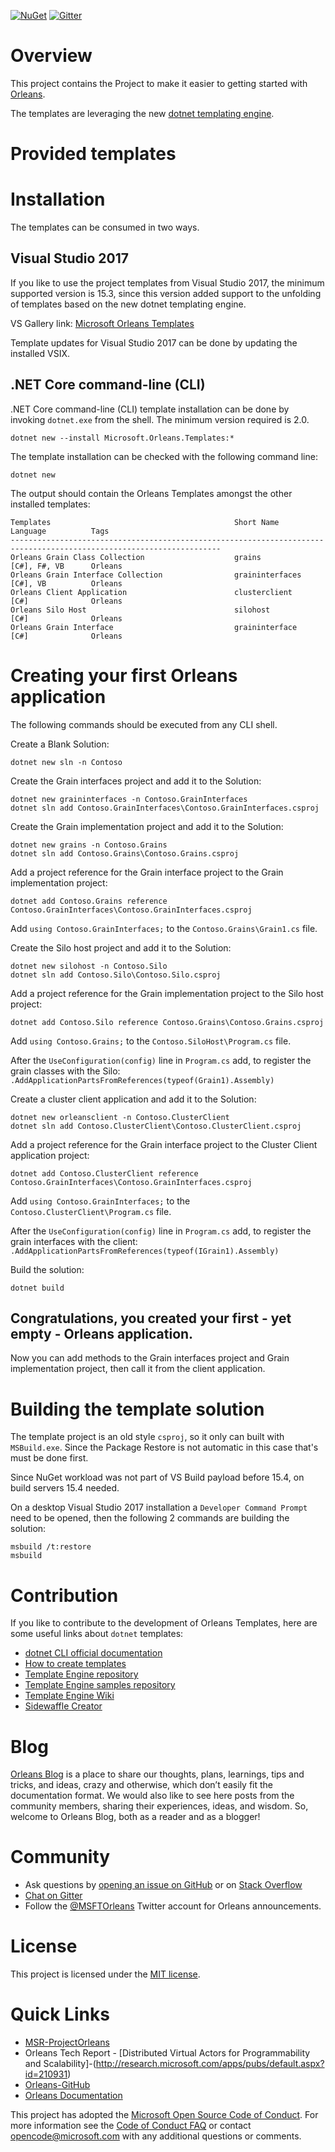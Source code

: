 [![NuGet](https://img.shields.io/nuget/v/Microsoft.Orleans.Templates.svg?style=flat)](http://www.nuget.org/profiles/Orleans)
[![Gitter](https://badges.gitter.im/Join%20Chat.svg)](https://gitter.im/dotnet/orleans?utm_source=badge&utm_medium=badge&utm_campaign=pr-badge)

# Overview

This project contains the Project to make it easier to getting started with [Orleans](https://github.com/dotnet/orleans).

The templates are leveraging the new [dotnet templating engine](https://github.com/dotnet/templating).

# Provided templates


# Installation

The templates can be consumed in two ways.

## Visual Studio 2017

If you like to use the project templates from Visual Studio 2017, the minimum supported version is 15.3, since this version added support to the unfolding of templates based on the new dotnet templating engine.

VS Gallery link: [Microsoft Orleans Templates](https://visualstudiogallery.msdn.microsoft.com/)

Template updates for Visual Studio 2017 can be done by updating the installed VSIX.

## .NET Core command-line (CLI)

.NET Core command-line (CLI) template installation can be done by invoking ```dotnet.exe``` from the shell. The minimum version required is 2.0.

```
dotnet new --install Microsoft.Orleans.Templates:*
```

The template installation can be checked with the following command line:

```
dotnet new
```

The output should contain the Orleans Templates amongst the other installed templates:

```
Templates                                         Short Name           Language          Tags
---------------------------------------------------------------------------------------------------------------------
Orleans Grain Class Collection                    grains               [C#], F#, VB      Orleans
Orleans Grain Interface Collection                graininterfaces      [C#], VB          Orleans
Orleans Client Application                        clusterclient        [C#]              Orleans
Orleans Silo Host                                 silohost             [C#]              Orleans
Orleans Grain Interface                           graininterface       [C#]              Orleans
```

# Creating your first Orleans application

The following commands should be executed from any CLI shell.

Create a Blank Solution:
```
dotnet new sln -n Contoso
```

Create the Grain interfaces project and add it to the Solution:
```
dotnet new graininterfaces -n Contoso.GrainInterfaces
dotnet sln add Contoso.GrainInterfaces\Contoso.GrainInterfaces.csproj
```
Create the Grain implementation project and add it to the Solution:
```
dotnet new grains -n Contoso.Grains
dotnet sln add Contoso.Grains\Contoso.Grains.csproj
```

Add a project reference for the Grain interface project to the Grain implementation project:
```
dotnet add Contoso.Grains reference Contoso.GrainInterfaces\Contoso.GrainInterfaces.csproj
```

Add ```using Contoso.GrainInterfaces;``` to the ```Contoso.Grains\Grain1.cs``` file.

Create the Silo host project and add it to the Solution:
```
dotnet new silohost -n Contoso.Silo
dotnet sln add Contoso.Silo\Contoso.Silo.csproj
```

Add a project reference for the Grain implementation project to the Silo host project:
```
dotnet add Contoso.Silo reference Contoso.Grains\Contoso.Grains.csproj
```

Add ```using Contoso.Grains;``` to the ```Contoso.SiloHost\Program.cs``` file.

After the ```UseConfiguration(config)``` line in ```Program.cs``` add, to register the grain classes with the Silo:
```.AddApplicationPartsFromReferences(typeof(Grain1).Assembly)```

Create a cluster client application and add it to the Solution:

```
dotnet new orleansclient -n Contoso.ClusterClient
dotnet sln add Contoso.ClusterClient\Contoso.ClusterClient.csproj
```

Add a project reference for the Grain interface project to the Cluster Client application project:
```
dotnet add Contoso.ClusterClient reference Contoso.GrainInterfaces\Contoso.GrainInterfaces.csproj
```

Add ```using Contoso.GrainInterfaces;``` to the ```Contoso.ClusterClient\Program.cs``` file.

After the ```UseConfiguration(config)``` line in ```Program.cs``` add, to register the grain interfaces with the client:
```.AddApplicationPartsFromReferences(typeof(IGrain1).Assembly)```

Build the solution:
```
dotnet build
```

## Congratulations, you created your first - yet empty - Orleans application.

Now you can add methods to the Grain interfaces project and Grain implementation project, then call it from the client application.

# Building the template solution

The template project is an old style ```csproj```, so it only can built with ```MSBuild.exe```. Since the Package Restore is not automatic in this case that's must be done first.

Since NuGet workload was not part of VS Build payload before 15.4, on build servers 15.4 needed.

On a desktop Visual Studio 2017 installation a ```Developer Command Prompt``` need to be opened, then the following 2 commands are building the solution:
```
msbuild /t:restore
msbuild
```

# Contribution

If you like to contribute to the development of Orleans Templates, here are some useful links about ```dotnet``` templates:

- [dotnet CLI official documentation](https://docs.microsoft.com/en-us/dotnet/core/tools/dotnet-new?tabs=netcore2x)
- [How to create templates](https://aka.ms/dotnetnew-create-templates)
- [Template Engine repository](https://github.com/dotnet/templating)
- [Template Engine samples repository](https://github.com/dotnet/dotnet-template-samples)
- [Template Engine Wiki](https://github.com/dotnet/templating/wiki)
- [Sidewaffle Creator](https://marketplace.visualstudio.com/items?itemName=Sayed-Ibrahim-Hashimi.SidewaffleCreator2017)

# Blog
[Orleans Blog](https://blogs.msdn.microsoft.com/orleans) is a place to share our thoughts, plans, learnings, tips and tricks, and ideas, crazy and otherwise, which don’t easily fit the documentation format. We would also like to see here posts from the community members, sharing their experiences, ideas, and wisdom.
So, welcome to Orleans Blog, both as a reader and as a blogger!

# Community

- Ask questions by [opening an issue on GitHub](https://github.com/dotnet/orleans-templating/issues) or on [Stack Overflow](https://stackoverflow.com/questions/ask?tags=orleans-templating)
- [Chat on Gitter](https://gitter.im/dotnet/orleans)
- Follow the [@MSFTOrleans](https://twitter.com/MSFTOrleans) Twitter account for Orleans announcements.

# License

This project is licensed under the [MIT license](https://github.com/dotnet/orleans-templating/blob/master/LICENSE).

# Quick Links

- [MSR-ProjectOrleans](http://research.microsoft.com/projects/orleans)
- Orleans Tech Report - [Distributed Virtual Actors for Programmability and Scalability]-(http://research.microsoft.com/apps/pubs/default.aspx?id=210931)
- [Orleans-GitHub](https://github.com/dotnet/orleans)
- [Orleans Documentation](http://dotnet.github.io/orleans)

This project has adopted the [Microsoft Open Source Code of Conduct](https://opensource.microsoft.com/codeofconduct/). For more information see the [Code of Conduct FAQ](https://opensource.microsoft.com/codeofconduct/faq/) or contact [opencode@microsoft.com](mailto:opencode@microsoft.com) with any additional questions or comments.
